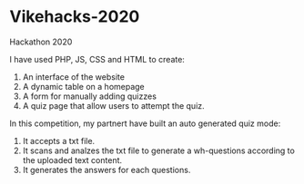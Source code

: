 # Vikehacks-2020
Hackathon 2020

I have used PHP, JS, CSS and HTML to create: 
1. An interface of the website 
2. A dynamic table on a homepage
3. A form for manually adding quizzes
4. A quiz page that allow users to attempt the quiz.

In this competition, my partnert have built an auto generated quiz mode:
1. It accepts a txt file.
2. It scans and analzes the txt file to generate a wh-questions according to the uploaded text content.
3. It generates the answers for each questions.
